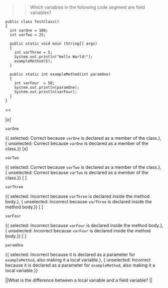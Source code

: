 >>Which variables in the following code segment are field variables?
<pre><code>public class TestClass()
{
  int varOne = 100;
  int varTwo = 25;

  public static void main (String[] args)
  {
    int varThree = 5;
    System.out.println("Hello World!");
    exampleMethod(5);
  }

  public static int exampleMethod(int paramOne)
  {
    int varFour  = 50;
    System.out.println(paramOne);
    System.out.println(varFour);
  }
}
</code></pre> <<

[x] <pre><code>varOne</code></pre> {{ selected: Correct because <code>varOne</code> is declared as a member of the class.}, { unselected: Correct because <code>varOne</code> is declared as a member of the class.}}
[x] <pre><code>varTwo</code></pre> {{ selected: Correct because <code>varTwo</code> is declared as a member of the class.}, { unselected: Correct because <code>varTwo</code> is declared as a member of the class.}}
[ ] <pre><code>varThree</code></pre> {{ selected: Incorrect because <code>varThree</code> is declared inside the method body.}, { unselected: Incorrect because <code>varThree</code> is declared inside the method body.}}
[ ] <pre><code>varFour</code></pre> {{ selected: Incorrect because <code>varFour</code> is declared inside the method body.}, { unselected: Incorrect because <code>varFour</code> is declared inside the method body.}}
[ ] <pre><code>paramOne</code></pre> {{ selected: Incorrect because it is declared as a parameter for <code>exampleMethod</code>, also making it a local variable.}, { unselected: Incorrect because it is declared as a parameter for <code>exampleMethod</code>, also making it a local variable.}}

||What is the difference between a local variable and a field variable? ||
